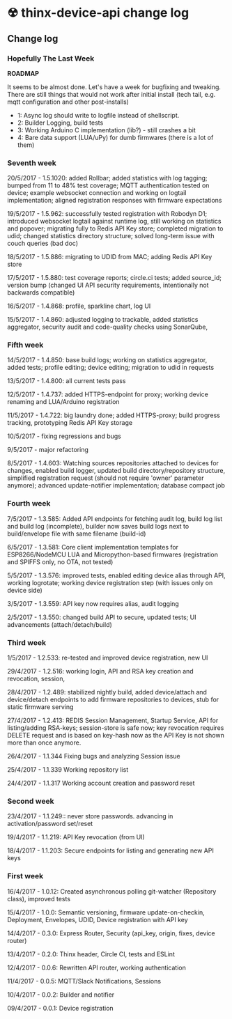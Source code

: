 # ☢ thinx-device-api change log

## Change log

### Hopefully The Last Week

**ROADMAP**

It seems to be almost done. Let's have a week for bugfixing and tweaking. There are still things that would not work after initial install (tech tail, e.g. mqtt configuration and other post-installs)

* 1: Async log should write to logfile instead of shellscript.
* 2: Builder Logging, build tests
* 3: Working Arduino C implementation (lib?) - still crashes a bit
* 4: Bare data support (LUA/uPy) for dumb firmwares (there is a lot of them)

### Seventh week

20/5/2017 - 1.5.1020: added Rollbar; added statistics with log tagging; bumped from 11 to 48% test coverage; MQTT authentication tested on device; example websocket connection and working on logtail implementation; aligned registration responses with firmware expectations

19/5/2017 - 1.5.962: successfully tested registration with Robodyn D1; introduced websocket logtail against runtime log, still working on statistics and popover; migrating fully to Redis API Key store; completed migration to udid; changed statistics directory structure; solved long-term issue with couch queries (bad doc)

18/5/2017 - 1.5.886: migrating to UDID from MAC; adding Redis API Key store

17/5/2017 - 1.5.880: test coverage reports; circle.ci tests; added source_id; version bump (changed UI API security requirements, intentionally not backwards compatible)

16/5/2017 - 1.4.868: profile, sparkline chart, log UI

15/5/2017 - 1.4.860: adjusted logging to trackable, added statistics aggregator, security audit and code-quality checks using SonarQube,

### Fifth week

14/5/2017 - 1.4.850: base build logs; working on statistics aggregator, added tests; profile editing; device editing; migration to udid in requests

13/5/2017 - 1.4.800: all current tests pass

12/5/2017 - 1.4.737: added HTTPS-endpoint for proxy; working device renaming and LUA/Arduino registration

11/5/2017 - 1.4.722: big laundry done; added HTTPS-proxy; build progress tracking, prototyping Redis API Key storage

10/5/2017 - fixing regressions and bugs

9/5/2017 - major refactoring

8/5/2017 - 1.4.603: Watching sources repositories attached to devices for changes, enabled build logger, updated build directory/repository structure, simplified registration request (should not require 'owner' parameter anymore); advanced update-notifier implementation; database compact job

### Fourth week

7/5/2017 - 1.3.585: Added API endpoints for fetching audit log, build log list and build log (incomplete), builder now saves build logs next to build/envelope file with same filename (build-id)

6/5/2017 - 1.3.581: Core client implementation templates for ESP8266/NodeMCU LUA and Micropython-based firmwares (registration and SPIFFS only, no OTA, not tested)

5/5/2017 - 1.3.576: improved tests, enabled editing device alias through API, working logrotate; working device registration step (with issues only on device side)

3/5/2017 - 1.3.559: API key now requires alias, audit logging

2/5/2017 - 1.3.550: changed build API to secure, updated tests; UI advancements (attach/detach/build)

### Third week

1/5/2017 - 1.2.533: re-tested and improved device registration, new UI

29/4/2017 - 1.2.516: working login, API and RSA key creation and revocation, session,

28/4/2017 - 1.2.489: stabilized nightly build, added device/attach and device/detach endpoints to add firmware repositories to devices, stub for static firmware serving

27/4/2017 - 1.2.413: REDIS Session Management, Startup Service, API for listing/adding RSA-keys; session-store is safe now; key revocation requires DELETE request and is based on key-hash now as the API Key is not shown more than once anymore.

26/4/2017 - 1.1.344 Fixing bugs and analyzing Session issue

25/4/2017 - 1.1.339 Working repository list

24/4/2017 - 1.1.317 Working account creation and password reset

### Second week

23/4/2017 - 1.1.249:: never store passwords. advancing in activation/password set/reset

19/4/2017 - 1.1.219: API Key revocation (from UI)

18/4/2017 - 1.1.203: Secure endpoints for listing and generating new API keys

### First week

16/4/2017 - 1.0.12: Created asynchronous polling git-watcher (Repository class), improved tests

15/4/2017 - 1.0.0: Semantic versioning, firmware update-on-checkin, Deployment, Envelopes, UDID,
Device registration with API key

14/4/2017 - 0.3.0: Express Router, Security (api_key, origin, fixes, device router)

13/4/2017 - 0.2.0: Thinx header, Circle CI, tests and ESLint

12/4/2017 - 0.0.6: Rewritten API router, working authentication

11/4/2017 - 0.0.5: MQTT/Slack Notifications, Sessions

10/4/2017 - 0.0.2: Builder and notifier

09/4/2017 - 0.0.1: Device registration
